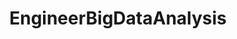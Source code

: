 ---
title : EngineerBigDataAnalysis
layout : category
permalink : /categories/EngineerBigDataAnalysis
taxonomy : EngineerBigDataAnalysis
---